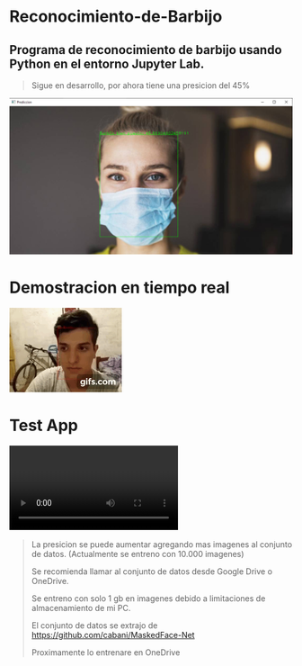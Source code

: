# Reconocimiento-de-Barbijo
## Programa de reconocimiento de barbijo usando Python en el entorno Jupyter Lab.

> Sigue en desarrollo, por ahora tiene una presicion del 45% 

![Imagen demostrativa de presicion](https://raw.githubusercontent.com/PatricioBordon/Reconocimiento-de-Barbijo/main/Captura.png)

# Demostracion en tiempo real
![Demostracion en tiempo real](https://raw.githubusercontent.com/PatricioBordon/Reconocimiento-de-Barbijo/main/gif.gif)
# Test App
![Demostracion de App](https://user-images.githubusercontent.com/95234993/156253736-c1c2018a-fcb8-4a58-ab55-816f290d11b6.mp4)


>La presicion se puede aumentar agregando mas imagenes al conjunto de datos. (Actualmente se entreno con 10.000 imagenes)
>
>Se recomienda llamar al conjunto de datos desde Google Drive o OneDrive.
>
>Se entreno con solo 1 gb en imagenes debido a limitaciones de almacenamiento de mi PC.
>
>El conjunto de datos se extrajo de https://github.com/cabani/MaskedFace-Net
>
>Proximamente lo entrenare en OneDrive

